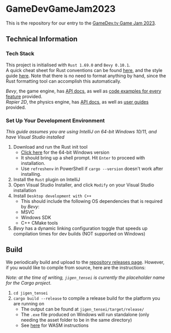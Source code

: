 # GameDevGameJam2023
This is the repository for our entry to the [GameDev.tv Game Jam 2023](https://itch.io/jam/gamedevtv-jam-2023).

## Technical Information
### Tech Stack
This project is initialised with `Rust 1.69.0` and `Bevy 0.10.1`.  
A quick cheat sheet for Rust conventions can be found [here](https://rustc-dev-guide.rust-lang.org/conventions.html), and the style guide [here](https://rust-lang.github.io/api-guidelines/).
Note that there is no need to format anything by hand, since the Rust formatting tool can accomplish this automatically.

*Bevy*, the game engine, has [API docs](https://docs.rs/bevy/latest/bevy/), as well as [code examples for every feature](https://github.com/bevyengine/bevy/tree/latest/examples#examples) provided.    
*Rapier 2D*, the physics engine, has [API docs](https://docs.rs/bevy_rapier2d/latest/bevy_rapier2d/), as well as [user guides](https://rapier.rs/docs/user_guides/bevy_plugin/getting_started_bevy/) provided.

### Set Up Your Development Environment
*This guide assumes you are using IntelliJ on 64-bit Windows 10/11, and have Visual Studio installed*
1. Download and run the Rust init tool
    - [Click here](https://static.rust-lang.org/rustup/dist/x86_64-pc-windows-msvc/rustup-init.exe) for the 64-bit Windows version
    - It should bring up a shell prompt. Hit `Enter` to proceed with installation.
    - Use `refreshenv` in PowerShell if `cargo --version` doesn't work after installing.
2. Install the `Rust` plugin on IntelliJ
3. Open Visual Studio Installer, and click `Modify` on your Visual Studio installation
4. Install `Desktop development with C++`
    - This should include the following OS dependencies that is required by *Bevy*:
    - MSVC
    - Windows SDK
    - C++ CMake tools
5. *Bevy* has a dynamic linking configuration toggle that speeds up compilation times for dev builds (NOT supported on Windows)

## Build
We periodically build and upload to the [repository releases page](https://github.com/Bratah123/GameDevGameJam2023/releases).
However, if you would like to compile from source, here are the instructions:

*Note: at the time of writing, `jigen_tensei` is currently the placeholder name for the Cargo project.*
1. `cd jigen_tensei`
2. `cargo build --release` to compile a release build for the platform you are running on
   - The output can be found at `jigen_tensei/target/release/`
   - The `.exe` file produced on Windows will run standalone (only needing the asset folder to be in the same directory)
   - See [here](https://bevy-cheatbook.github.io/platforms/wasm.html) for WASM instructions
